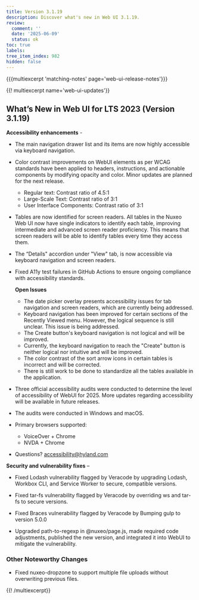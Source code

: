 ```yaml
---
title: Version 3.1.19
description: Discover what's new in Web UI 3.1.19.
review:
  comment: ''
  date: '2025-06-09'
  status: ok
toc: true
labels:
tree_item_index: 982
hidden: false
---
```


{{{multiexcerpt 'matching-notes' page='web-ui-release-notes'}}}

{{! multiexcerpt name='web-ui-updates'}}

## What’s New in Web UI for LTS 2023 (Version 3.1.19)
**Accessibility enhancements** -

- The main navigation drawer list and its items are now highly accessible via keyboard navigation.

- Color contrast improvements on WebUI elements as per WCAG standards have been applied to headers, instructions, and actionable components by modifying opacity and color. Minor updates are planned for the next release.
  - Regular text: Contrast ratio of 4.5:1
  - Large-Scale Text: Contrast ratio of 3:1
  -  User Interface Components: Contrast ratio of 3:1

- Tables are now identified for screen readers. All tables in the Nuxeo Web UI now have single indicators to identify each table, improving intermediate and advanced screen reader proficiency. This means that screen readers will be able to identify tables every time they access them.

- The “Details" accordion under "View" tab, is now accessible via keyboard navigation and screen readers.

- Fixed A11y test failures in GitHub Actions to ensure ongoing compliance with accessibility standards.

  **Open Issues**
    - The date picker overlay presents accessibility issues for tab navigation and screen readers, which  are currently being addressed.
    - Keyboard navigation has been improved for certain sections of the Recently Viewed menu. However, the logical sequence is still unclear. This issue is being addressed.
    - The Create button's keyboard navigation is not logical and will be improved.
    - Currently, the keyboard navigation to reach the "Create" button is neither logical nor intuitive and will be improved.
    - The color contrast of the sort arrow icons in certain tables is incorrect and will be corrected.
    - There is still work to be done to standardize all the tables available in the application.

- Three official accessibility audits were conducted to determine the level of accessibility of WebUI for 2025. More updates regarding accessibility will be available in future releases.
- The audits were conducted in Windows and macOS.
- Primary browsers supported:
    - VoiceOver + Chrome
    - NVDA + Chrome
- Questions? accessibility@hyland.com


**Security and vulnerability fixes** –

- Fixed Lodash vulnerability flagged by Veracode by upgrading Lodash, Workbox CLI, and Service Worker to secure, compatible versions.

- Fixed tar-fs vulnerability flagged by Veracode by overriding ws and tar-fs to secure versions.

- Fixed Braces vulnerability flagged by Veracode by Bumping gulp to version 5.0.0

- Upgraded path-to-regexp in @nuxeo/page.js, made required code adjustments, published the new version, and integrated it into WebUI to mitigate the vulnerability.

### Other Noteworthy Changes

- Fixed nuxeo-dropzone to support multiple file uploads without overwriting previous files.<br/>

{{! /multiexcerpt}}